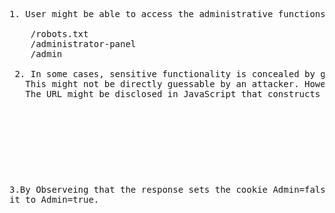 <pre>
1. User might be able to access the administrative functions by browsing to the relevant admin URL.
  
    /robots.txt
    /administrator-panel
    /admin
    
 2. In some cases, sensitive functionality is concealed by giving it a less predictable URL.
   This might not be directly guessable by an attacker. However, the application might still leak the URL to users.
   The URL might be disclosed in JavaScript that constructs the user interface based on the user's role:
  <h5>
  <script>
	var isAdmin = false;
	if (isAdmin) {
		...
		var adminPanelTag = document.createElement('a');
		adminPanelTag.setAttribute('https://insecure-website.com/administrator-panel-yb556');
		adminPanelTag.innerText = 'Admin panel';
		...
	}
</script></h5>


3.By Observeing that the response sets the cookie Admin=false. Change it to Admin=true. 
 
</pre>

